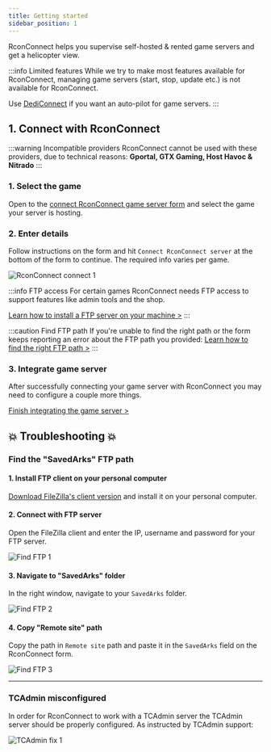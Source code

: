 ```yaml
---
title: Getting started
sidebar_position: 1
---
```


RconConnect helps you supervise self-hosted & rented game servers and get a helicopter view.

:::info Limited features
While we try to make most features available for RconConnect, managing game servers (start, stop, update etc.) is not available for RconConnect.

Use [DediConnect](/getting_started/dediconnect/getting_started) if you want an auto-pilot for game servers.
:::



## 1. Connect with RconConnect

:::warning Incompatible providers
RconConnect cannot be used with these providers, due to technical reasons: __Gportal, GTX Gaming, Host Havoc & Nitrado__
:::

### 1. Select the game
Open to the [connect RconConnect game server form](https://dash.gameserverapp.com/order/gameserver/rconconnect) and select the game your server is hosting.

### 2. Enter details
Follow instructions on the form and hit `Connect RconConnect server` at the bottom of the form to continue. The required info varies per game.

![RconConnect connect 1](/img/getting_started/rconconnect/getting_started/connect_1.png)

:::info FTP access
For certain games RconConnect needs FTP access to support features like admin tools and the shop.

[Learn how to install a FTP server on your machine >](/getting_started/other/setup_ftp_server)
:::

:::caution Find FTP path
If you're unable to find the right path or the form keeps reporting an error about the FTP path you provided: [Learn how to find the right FTP path >](/getting_started/rconconnect/getting_started#find-the-right-ftp-path)
:::

### 3. Integrate game server
After successfully connecting your game server with RconConnect you may need to configure a couple more things.

[Finish integrating the game server >](/getting_started/rconconnect/integrate)


## 💥 Troubleshooting 💥

### Find the "SavedArks" FTP path

#### 1. Install FTP client on your personal computer
[Download FileZilla's client version](https://filezilla-project.org/download.php?type=client) and install it on your personal computer.

#### 2. Connect with FTP server
Open the FileZilla client and enter the IP, username and password for your FTP server.

![Find FTP 1](/img/getting_started/rconconnect/getting_started/find_ftp_1.jpeg)

#### 3. Navigate to "SavedArks" folder
In the right window, navigate to your `SavedArks` folder.

![Find FTP 2](/img/getting_started/rconconnect/getting_started/find_ftp_2.jpeg)

#### 4. Copy "Remote site" path
Copy the path in `Remote site` path and paste it in the `SavedArks` field on the RconConnect form.

![Find FTP 3](/img/getting_started/rconconnect/getting_started/find_ftp_3.jpeg)

---

### TCAdmin misconfigured
In order for RconConnect to work with a TCAdmin server the TCAdmin server should be properly configured. As instructed by TCAdmin support:

![TCAdmin fix 1](/img/getting_started/rconconnect/getting_started/tcadmin_fix_1.png)
